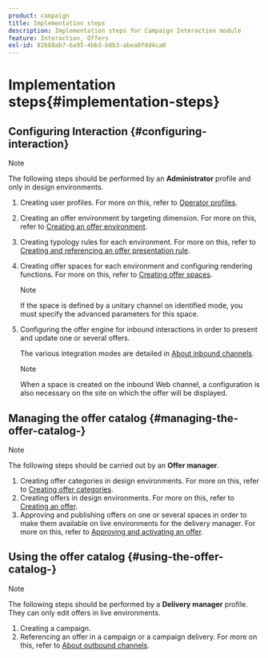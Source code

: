 ```yaml
---
product: campaign
title: Implementation steps
description: Implementation steps for Campaign Interaction module
feature: Interaction, Offers
exl-id: 82b88ab7-6a95-4bb3-b8b3-abea0fdd4ca0
---
```

# Implementation steps{#implementation-steps}



## Configuring Interaction {#configuring-interaction}

>[!NOTE]
>
>The following steps should be performed by an **Administrator** profile and only in design environments.

1. Creating user profiles. For more on this, refer to [Operator profiles](../../interaction/using/operator-profiles.md).
1. Creating an offer environment by targeting dimension. For more on this, refer to [Creating an offer environment](../../interaction/using/live-design-environments.md#creating-an-offer-environment).
1. Creating typology rules for each environment. For more on this, refer to [Creating and referencing an offer presentation rule](../../interaction/using/managing-offer-presentation.md#creating-and-referencing-an-offer-presentation-rule).
1. Creating offer spaces for each environment and configuring rendering functions. For more on this, refer to [Creating offer spaces](../../interaction/using/creating-offer-spaces.md).

   >[!NOTE]
   >
   >If the space is defined by a unitary channel on identified mode, you must specify the advanced parameters for this space.

1. Configuring the offer engine for inbound interactions in order to present and update one or several offers.

   The various integration modes are detailed in [About inbound channels](../../interaction/using/about-inbound-channels.md).

   >[!NOTE]
   >
   >When a space is created on the inbound Web channel, a configuration is also necessary on the site on which the offer will be displayed.

## Managing the offer catalog {#managing-the-offer-catalog-}

>[!NOTE]
>
>The following steps should be carried out by an **Offer manager**.

1. Creating offer categories in design environments. For more on this, refer to [Creating offer categories](../../interaction/using/creating-offer-categories.md).
1. Creating offers in design environments. For more on this, refer to [Creating an offer](../../interaction/using/creating-an-offer.md).
1. Approving and publishing offers on one or several spaces in order to make them available on live environments for the delivery manager. For more on this, refer to [Approving and activating an offer](../../interaction/using/approving-and-activating-an-offer.md).

## Using the offer catalog {#using-the-offer-catalog-}

>[!NOTE]
>
>The following steps should be performed by a **Delivery manager** profile. They can only edit offers in live environments.

1. Creating a campaign.
1. Referencing an offer in a campaign or a campaign delivery. For more on this, refer to [About outbound channels](../../interaction/using/about-outbound-channels.md).
